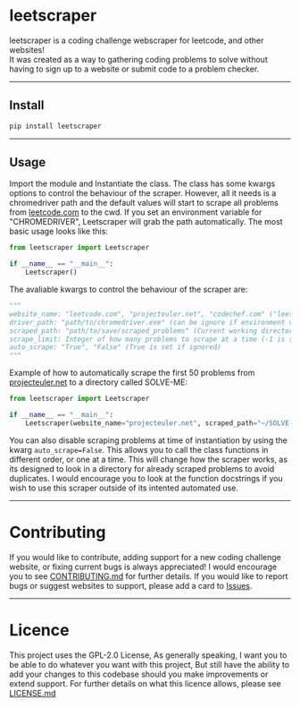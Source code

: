 # leetscraper
leetscraper is a coding challenge webscraper for leetcode, and other websites!  
It was created as a way to gathering coding problems to solve without having to sign up to a website or submit code to a problem checker.

***
## Install
```python
pip install leetscraper
```

***
## Usage
Import the module and Instantiate the class. The class has some kwargs options to control the behaviour of the scraper.
However, all it needs is a chromedriver path and the default values will start to scrape all problems from [leetcode.com](https://leetcode.com) to the cwd.
If you set an environment variable for "CHROMEDRIVER", Leetscraper will grab the path automatically. The most basic usage looks like this:
```python
from leetscraper import Leetscraper

if __name__ == "__main__":
    Leetscraper()
```

The avaliable kwargs to control the behaviour of the scraper are:
```python
"""
website_name: "leetcode.com", "projecteuler.net", "codechef.com" ("leetcode.com" is set if ignored)
driver_path: "path/to/chromedriver.exe" (can be ignore if environment variable CHROMEDRIVER is set)
scraped_path: "path/to/save/scraped_problems" (Current working directory is set if ignored)
scrape_limit: Integer of how many problems to scrape at a time (-1 is set if ignored, which is no limit)
auto_scrape: "True", "False" (True is set if ignored)
"""
```

Example of how to automatically scrape the first 50 problems from [projecteuler.net](https://projecteuler.net) to a directory called SOLVE-ME:
```python
from leetscraper import Leetscraper

if __name__ == "__main__":
    Leetscraper(website_name="projecteuler.net", scraped_path="~/SOLVE-ME", scrape_limit=50)
```

You can also disable scraping problems at time of instantiation by using the kwarg `auto_scrape=False`.
This allows you to call the class functions in different order, or one at a time.
This will change how the scraper works, as its designed to look in a directory for already scraped problems to avoid duplicates.
I would encourage you to look at the function docstrings if you wish to use this scraper outside of its intented automated use.

***
# Contributing
If you would like to contribute, adding support for a new coding challenge website, or fixing current bugs is always appreciated!
I would encourage you to see [CONTRIBUTING.md](https://github.com/Pavocracy/leetscraper/blob/main/LICENSE.md) for further details.
If you would like to report bugs or suggest websites to support, please add a card to [Issues](https://github.com/Pavocracy/leetscraper/issues).

***
# Licence  
This project uses the GPL-2.0 License, As generally speaking, I want you to be able to do whatever you want with this project, But still have the ability to add your changes
to this codebase should you make improvements or extend support.
For further details on what this licence allows, please see [LICENSE.md](https://github.com/Pavocracy/Coding-Challenges/blob/main/LICENSE.md)
